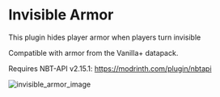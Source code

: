 # Invisible Armor

This plugin hides player armor when players turn invisible

Compatible with armor from the Vanilla+ datapack. 

Requires NBT-API v2.15.1: https://modrinth.com/plugin/nbtapi

![invisible_armor_image](https://github.com/user-attachments/assets/bfd77ea7-e26e-41b9-80db-e8cbce630ca1)
